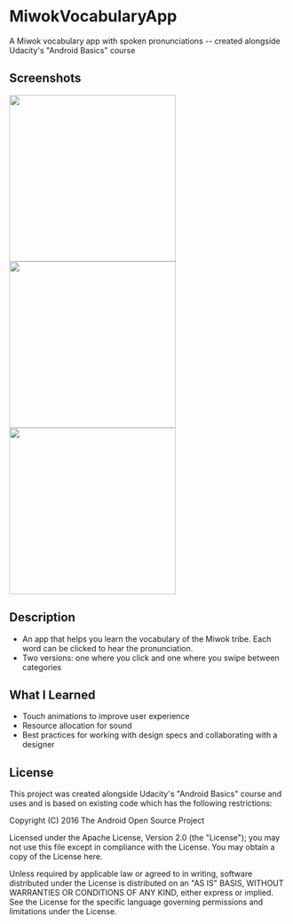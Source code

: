 # MiwokVocabularyApp
A Miwok vocabulary app with spoken pronunciations -- created alongside Udacity's "Android Basics" course 

## Screenshots
<p float="left">
 <img src="https://user-images.githubusercontent.com/40474308/117542980-d2de7580-afe8-11eb-9777-43bfe426272b.png" width="300" />
<img src="https://user-images.githubusercontent.com/40474308/117542987-d7a32980-afe8-11eb-921d-c343869a8c82.png" width="300" />
<img src="https://user-images.githubusercontent.com/40474308/117542996-deca3780-afe8-11eb-9f0f-29edfdb799db.png" width="300" />
</p>

## Description
* An app that helps you learn the vocabulary of the Miwok tribe. Each word can be clicked to hear the pronunciation.
* Two versions: one where you click and one where you swipe between categories

## What I Learned
* Touch animations to improve user experience
* Resource allocation for sound
* Best practices for working with design specs and collaborating with a designer

## License
This project was created alongside Udacity's "Android Basics" course and uses and is based on existing code which has the following restrictions:

Copyright (C) 2016 The Android Open Source Project

Licensed under the Apache License, Version 2.0 (the "License"); you may not use this file except in compliance with the License. You may obtain a copy of the License here.

Unless required by applicable law or agreed to in writing, software distributed under the License is distributed on an "AS IS" BASIS, WITHOUT WARRANTIES OR CONDITIONS OF ANY KIND, either express or implied. See the License for the specific language governing permissions and limitations under the License.
